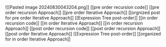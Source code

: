 ![[Pasted image 20240830043204.png]]
[[pre order recursion code]]
[[pre order recursion Approach]]
[[pre order Iterative Approach]]
[[orgnized post for pre order Iterative Approach]]
[[Expression Tree post-order]]
[[in order recursion code]]
[[in order Iterative Approach]]
[[in order recursion Approach]]
[[post order recursion code]]
[[post order recursion Approach]]
[[post order Iterative Approach]]
[[Expression Tree post-order]]
[[organized for in order Iterative Approach]]

